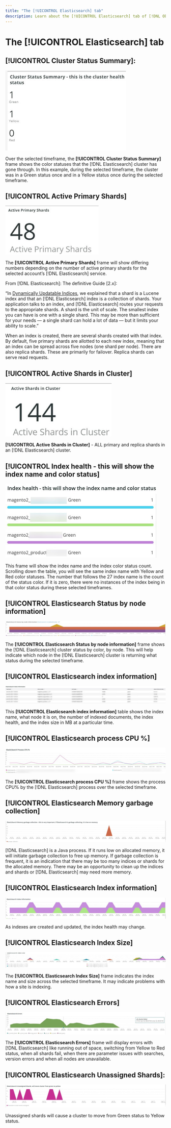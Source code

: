 ```yaml
---
title: "The [!UICONTROL Elasticsearch] tab"
description: Learn about the [!UICONTROL Elasticsearch] tab of [!DNL Observation for Adobe Commerce].
---
```


# The [!UICONTROL Elasticsearch] tab

## [!UICONTROL Cluster Status Summary]:

![Cluster Status Summary](../../assets/tools/cluster-status-summary.jpg)

Over the selected timeframe, the **[!UICONTROL Cluster Status Summary]** frame shows the color statuses that the [!DNL Elasticsearch] cluster has gone through. In this example, during the selected timeframe, the cluster was in a Green status once and in a Yellow status once during the selected timeframe.

## [!UICONTROL Active Primary Shards]

![Active Primary Shards](../../assets/tools/active-primary-shards.jpg)

The **[!UICONTROL Active Primary Shards]** frame will show differing numbers depending on the number of active primary shards for the selected account’s [!DNL Elasticsearch] service.

From [!DNL Elasticsearch]: The definitive Guide [2.x]:

“In [Dynamically Updatable Indices](https://www.elastic.co/guide/en/elasticsearch/guide/2.x/dynamic-indices.html), we explained that a shard is a Lucene index and that an [!DNL Elasticsearch] index is a collection of shards. Your application talks to an index, and [!DNL Elasticsearch] routes your requests to the appropriate shards. A shard is the unit of scale. The smallest index you can have is one with a single shard. This may be more than sufficient for your needs — a single shard can hold a lot of data — but it limits your ability to scale.”

When an index is created, there are several shards created with that index. By default, five primary shards are allotted to each new index, meaning that an index can be spread across five nodes (one shard per node). There are also replica shards. These are primarily for failover. Replica shards can serve read requests.

## [!UICONTROL Active Shards in Cluster]

![Active Shards in Cluster](../../assets/tools/active-shards-in-cluster.jpg)

**[!UICONTROL Active Shards in Cluster]** - ALL primary and replica shards in an [!DNL Elasticsearch] cluster.

## [!UICONTROL Index health - this will show the index name and color status]

![Index health](../../assets/tools/index-health.jpg)

This frame will show the index name and the index color status count. Scrolling down the table, you will see the same index name with Yellow and Red color statuses. The number that follows the 27 index name is the count of the status color. If it is zero, there were no instances of the index being in that color status during these selected timeframes.

## [!UICONTROL Elasticsearch Status by node information]

![Elasticsearch Status](../../assets/tools/elasticsearch-status-by-node.jpg)

The **[!UICONTROL Elasticsearch Status by node information]** frame shows the [!DNL Elasticsearch] cluster status by color, by node. This will help indicate which node in the [!DNL Elasticsearch] cluster is returning what status during the selected timeframe.

## [!UICONTROL Elasticsearch index information]

![Elasticsearch index information](../../assets/tools/elasticsearch-index-information.jpg)

This **[!UICONTROL Elasticsearch index information]** table shows the index name, what node it is on, the number of indexed documents, the index health, and the index size in MB at a particular time.

## [!UICONTROL Elasticsearch process CPU %]

![Elasticsearch process CPU](../../assets/tools/elasticsearch-process-cpu.jpg)

The **[!UICONTROL Elasticsearch process CPU %]** frame shows the process CPU% by the [!DNL Elasticsearch] process over the selected timeframe.

## [!UICONTROL Elasticsearch Memory garbage collection]

![Elasticsearch Memory garbage](../../assets/tools/elasticsearch-memory-garbage.jpg)

[!DNL Elasticsearch] is a Java process. If it runs low on allocated memory, it will initiate garbage collection to free up memory. If garbage collection is frequent, it is an indication that there may be too many indices or shards for the allocated memory. There may be an opportunity to clean up the indices and shards or [!DNL Elasticsearch] may need more memory.

## [!UICONTROL Elasticsearch Index information]

![Elasticsearch Index Information](../../assets/tools/elasticsearch-index-information-2.jpg)

As indexes are created and updated, the index health may change.

## [!UICONTROL Elasticsearch Index Size]

![Elasticsearch Index size](../../assets/tools/elasticsearch-index-size.jpg)

The **[!UICONTROL Elasticsearch Index Size]** frame indicates the index name and size across the selected timeframe. It may indicate problems with how a site is indexing.

## [!UICONTROL Elasticsearch Errors]

![Elasticsearch Errors](../../assets/tools/elasticsearch-errors.jpg)

The **[!UICONTROL Elasticsearch Errors]** frame will display errors with [!DNL Elasticsearch] like running out of space, switching from Yellow to Red status, when all shards fail, when there are parameter issues with searches, version errors and when all nodes are unavailable.

## [!UICONTROL Elasticsearch Unassigned Shards]:

![Elasticsearch Unassigned Shards](../../assets/tools/elasticsearch-unassigned-shards.jpg)

Unassigned shards will cause a cluster to move from Green status to Yellow status.
